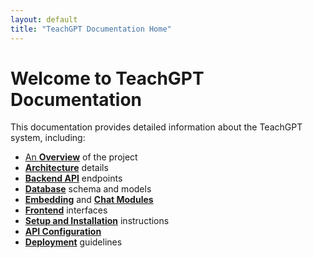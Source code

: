 ```yaml
---
layout: default
title: "TeachGPT Documentation Home"
---
```


# Welcome to TeachGPT Documentation

This documentation provides detailed information about the TeachGPT system, including:

- [An **Overview**](docs/Overview.md) of the project  
- [**Architecture**](docs/Architecture.md) details  
- [**Backend API**](docs/Backend_API.md) endpoints  
- [**Database**](docs/Database.md) schema and models  
- [**Embedding**](docs/EmbeddingModule.md) and [**Chat Modules**](docs/ChatModule.md)  
- [**Frontend**](docs/Frontend.md) interfaces  
- [**Setup and Installation**](docs/Setup_and_Installation.md) instructions  
- [**API Configuration**](docs/API_Config.md)  
- [**Deployment**](docs/Deployment.md) guidelines  
